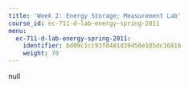 ```yaml
---
title: 'Week 2: Energy Storage; Measurement Lab'
course_id: ec-711-d-lab-energy-spring-2011
menu:
  ec-711-d-lab-energy-spring-2011:
    identifier: bd09c1cc93fd481d39456e105dc16816
    weight: 70
---
```

null